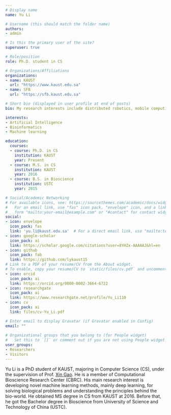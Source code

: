 ```yaml
---
# Display name
name: Yu Li

# Username (this should match the folder name)
authors:
- admin

# Is this the primary user of the site?
superuser: true

# Role/position
role: Ph.D. student in CS

# Organizations/Affiliations
organizations:
- name: KAUST
  url: "https://www.kaust.edu.sa"
- name: SFB
  url: "https://sfb.kaust.edu.sa"

# Short bio (displayed in user profile at end of posts)
bio: My research interests include distributed robotics, mobile computing and programmable matter.

interests:
- Artificial Intelligence
- Bioinformatics
- Machine learning

education:
  courses:
  - course: Ph.D. in CS
    institution: KAUST
    year: Present
  - course: M.S. in CS
    institution: KAUST
    year: 2016
  - course: B.S. in Bioscience
    institution: USTC
    year: 2015

# Social/Academic Networking
# For available icons, see: https://sourcethemes.com/academic/docs/widgets/#icons
#   For an email link, use "fas" icon pack, "envelope" icon, and a link in the
#   form "mailto:your-email@example.com" or "#contact" for contact widget.
social:
- icon: envelope
  icon_pack: fas
  link: 'yu.li@kaust.edu.sa'  # For a direct email link, use "mailto:test@example.org".
- icon: google-scholar
  icon_pack: ai
  link: https://scholar.google.com/citations?user=8YHZx-AAAAAJ&hl=en
- icon: github
  icon_pack: fab
  link: https://github.com/lykaust15
# Link to a PDF of your resume/CV from the About widget.
# To enable, copy your resume/CV to `static/files/cv.pdf` and uncomment the lines below.  
- icon: orcid
  icon_pack: ai
  link: https://orcid.org/0000-0002-3664-6722
- icon: researchgate
  icon_pack: ai
  link: https://www.researchgate.net/profile/Yu_Li110
- icon: cv
  icon_pack: ai
  link: files/cv-Yu_Li.pdf

# Enter email to display Gravatar (if Gravatar enabled in Config)
email: ""
  
# Organizational groups that you belong to (for People widget)
#   Set this to `[]` or comment out if you are not using People widget.  
user_groups:
- Researchers
- Visitors
---
```


Yu Li is a PhD student of KAUST, majoring in Computer Science (CS), under the supervision of Prof. [Xin Gao](https://www.kaust.edu.sa/en/study/faculty/xin-gao). He is a member of Computational Bioscience Research Center (CBRC). His main research interest is developing novel machine learning methods, mainly deep learning, for solving biological problems and understanding the principles behind the bio-world. He obtained MS degree in CS from KAUST at 2016. Before that, he got the Bachelor degree in Bioscience from University of Science and Technology of China (USTC).

